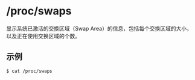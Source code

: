 # /proc/swaps

显示系统已激活的交换区域（Swap Area）的信息，包括每个交换区域的大小，以及正在使用交换区域的个数。

## 示例

```sh
$ cat /proc/swaps
```
